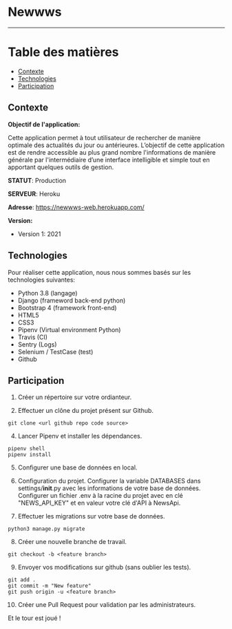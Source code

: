 # Newwws
------------------


# Table des matières

* [Contexte](#contexte)
* [Technologies](#technologies)
* [Participation](#participation)

## Contexte

**Objectif de l'application:**

Cette application permet à tout utilisateur de rechercher de manière optimale des actualités du jour ou antérieures. L’objectif de cette application est de rendre accessible au plus grand nombre l'informations de manière générale par l'intermédiaire d’une interface intelligible et simple tout en apportant quelques outils de gestion.

**STATUT**: Production

**SERVEUR**: Heroku

**Adresse**: https://newwws-web.herokuapp.com/

**Version:**
- Version 1: 2021


## Technologies

Pour réaliser cette application, nous nous sommes basés sur les technologies suivantes:
- Python 3.8 (langage)
- Django (frameword back-end python)
- Bootstrap 4 (framework front-end)
- HTML5
- CSS3
- Pipenv (Virtual environment Python)
- Travis (CI)
- Sentry (Logs)
- Selenium / TestCase (test)
- Github

## Participation

1. Créer un répertoire sur votre ordianteur.

2. Effectuer un clône du projet présent sur Github.
```
git clone <url github repo code source>
```

4. Lancer Pipenv et installer les dépendances.
```
pipenv shell
pipenv install
```

5. Configurer une base de données en local.

6. Configuration du projet.
Configurer la variable DATABASES dans settings/__init__.py avec les informations de votre base de données.
Configurer un fichier .env à la racine du projet avec en clé "NEWS_API_KEY" et en valeur votre clé d'API à NewsApi.

7. Effectuer les migrations sur votre base de données.
```
python3 manage.py migrate
```

8. Créer une nouvelle branche de travail.
```
git checkout -b <feature branch>
```

9. Envoyer vos modifications sur github (sans oublier les tests).
```
git add .
git commit -m "New feature"
git push origin -u <feature branch>
```

10. Créer une Pull Request pour validation par les administrateurs.

Et le tour est joué !
